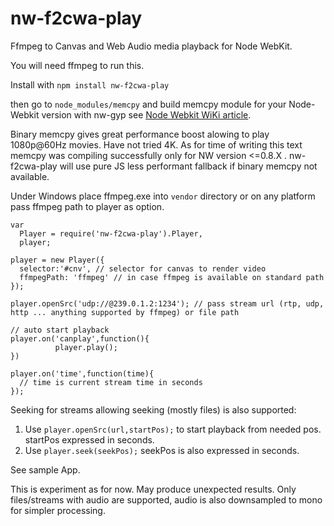 nw-f2cwa-play
=============

Ffmpeg to Canvas and Web Audio media playback for Node WebKit.


You will need ffmpeg to run this.

Install with 
 `npm install nw-f2cwa-play`

then go to `node_modules/memcpy`
 and build memcpy module for your Node-Webkit version with nw-gyp
 see [Node Webkit WiKi article](https://github.com/rogerwang/node-webkit/wiki/Build-native-modules-with-nw-gyp).
 
 Binary memcpy gives great performance boost alowing to play 1080p@60Hz movies.
 Have not tried 4K.
 As for time of writing this text memcpy was compiling successfully only for NW version <=0.8.X .
 nw-f2cwa-play will use pure JS less performant fallback if binary memcpy not available.

 
Under Windows place ffmpeg.exe into `vendor` directory or
on any platform pass ffmpeg path to player as option.

```
var
  Player = require('nw-f2cwa-play').Player,
  player;

player = new Player({
  selector:'#cnv', // selector for canvas to render video
  ffmpegPath: 'ffmpeg' // in case ffmpeg is available on standard path
});

player.openSrc('udp://@239.0.1.2:1234'); // pass stream url (rtp, udp, http ... anything supported by ffmpeg) or file path

// auto start playback
player.on('canplay',function(){
          player.play();
})

player.on('time',function(time){
  // time is current stream time in seconds
});

```


Seeking for streams allowing seeking (mostly files) is also supported:

1. Use `player.openSrc(url,startPos);` to start playback from needed pos. startPos expressed in seconds.
2. Use `player.seek(seekPos);` seekPos is also expressed in seconds.


See sample App.

This is experiment as for now. May produce unexpected results.
Only files/streams with audio are supported, audio is also downsampled to mono for simpler processing.
